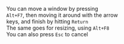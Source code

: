 You can move a window by pressing  
`Alt+F7`, then moving it around with the arrow  
keys, and finish by hitting `Return`  
The same goes for resizing, using `Alt+F8`  
You can also press `Esc` to cancel  
